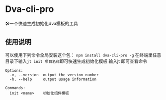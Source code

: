# Dva-cli-pro
🛠️一个快速生成初始化dva模板的工具
## 使用说明
可以使用下列命令全局安装这个包：
```npm install dva-cli-pro -g```
在终端里任意目录下输入```jt init 项目名称```即可快速生成初始化模板
输入jt 即可查看命令
```
Options:
  -v, --version  output the version number
  -h, --help     output usage information

Commands:
  init <name>    初始化组件模板
```